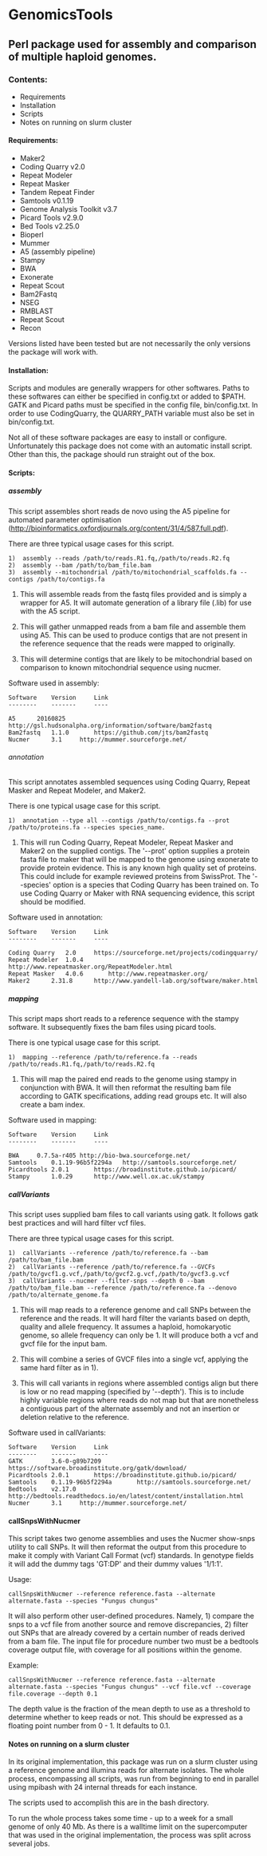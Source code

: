 # GenomicsTools

## Perl package used for assembly and comparison of multiple haploid genomes.

### Contents:
-	Requirements
-	Installation
-	Scripts
-	Notes on running on slurm cluster

#### Requirements:

-	Maker2				
-	Coding Quarry			v2.0
-	Repeat Modeler			
-	Repeat Masker
-	Tandem Repeat Finder
-	Samtools			v0.1.19
-	Genome Analysis Toolkit		v3.7
-	Picard Tools			v2.9.0
-	Bed Tools			v2.25.0
-	Bioperl
-	Mummer
-	A5 (assembly pipeline)
-	Stampy
-	BWA
-	Exonerate
-	Repeat Scout
-	Bam2Fastq
-	NSEG
-	RMBLAST
-	Repeat Scout
-	Recon

Versions listed have been tested but are not necessarily the only versions the package will work with.

#### Installation:

Scripts and modules are generally wrappers for other softwares. 
Paths to these softwares can either be specified in config.txt or added to $PATH.
GATK and Picard paths must be specified in the config file, bin/config.txt. 
In order to use CodingQuarry, the QUARRY_PATH variable must also be set in bin/config.txt.

Not all of these software packages are easy to install or configure. Unfortunately this package
does not come with an automatic install script.
Other than this, the package should run straight out of the box.

	
#### Scripts:

##### assembly

This script assembles short reads de novo using the A5 pipeline for automated parameter optimisation 
(http://bioinformatics.oxfordjournals.org/content/31/4/587.full.pdf).

There are three typical usage cases for this script.

	1)	assembly --reads /path/to/reads.R1.fq,/path/to/reads.R2.fq
	2)	assembly --bam /path/to/bam_file.bam
	3)	assembly --mitochondrial /path/to/mitochondrial_scaffolds.fa --contigs /path/to/contigs.fa

1) This will assemble reads from the fastq files provided and is simply a wrapper for A5.
It will automate generation of a library file (.lib) for use with the A5 script.

2) This will gather unmapped reads from a bam file and assemble them using A5. This can be used to produce
contigs that are not present in the reference sequence that the reads were mapped to originally.

3) This will determine contigs that are likely to be mitochondrial based on comparison to known mitochondrial sequence using nucmer.

Software used in assembly:

	Software	Version		Link
	--------	-------		----

	A5		20160825	http://gsl.hudsonalpha.org/information/software/bam2fastq
	Bam2fastq	1.1.0		https://github.com/jts/bam2fastq
	Nucmer		3.1		http://mummer.sourceforge.net/

###### annotation

This script annotates assembled sequences using Coding Quarry, Repeat Masker and Repeat Modeler, and Maker2.

There is one typical usage case for this script.

	1)	annotation --type all --contigs /path/to/contigs.fa --prot /path/to/proteins.fa --species species_name.

1) This will run Coding Quarry,  Repeat Modeler, Repeat Masker and Maker2 on the supplied contigs. The '--prot' option supplies a protein fasta file to maker that will be mapped to the genome using exonerate to provide protein evidence. This is any known high quality set of proteins. This could include for example reviewed proteins from SwissProt. The '--species' option is a species that Coding Quarry has been trained on. To use Coding Quarry or Maker with RNA sequencing evidence, this script should be modified.

Software used in annotation:

	Software	Version		Link
	--------	-------		----
	
	Coding Quarry	2.0		https://sourceforge.net/projects/codingquarry/
	Repeat Modeler	1.0.4		http://www.repeatmasker.org/RepeatModeler.html
	Repeat Masker	4.0.6		http://www.repeatmasker.org/
	Maker2		2.31.8		http://www.yandell-lab.org/software/maker.html

##### mapping

This script maps short reads to a reference sequence with the stampy software. It subsequently fixes the bam files using picard tools.

There is one typical usage case for this script.

	1)	mapping --reference /path/to/reference.fa --reads /path/to/reads.R1.fq,/path/to/reads.R2.fq

1) This will map the paired end reads to the genome using stampy in conjunction with BWA. It will then reformat the resulting bam file according to GATK specifications, adding read groups etc. It will also create a bam index.

Software used in mapping:

	Software	Version		Link
	--------	-------		----

	BWA		0.7.5a-r405	http://bio-bwa.sourceforge.net/
	Samtools	0.1.19-96b5f2294a	http://samtools.sourceforge.net/
	Picardtools	2.0.1		https://broadinstitute.github.io/picard/
	Stampy		1.0.29		http://www.well.ox.ac.uk/stampy

##### callVariants

This script uses supplied bam files to call variants using gatk. It follows gatk best practices and will hard filter vcf files.

There are three typical usage cases for this script.

	1)	callVariants --reference /path/to/reference.fa --bam /path/to/bam_file.bam
	2)	callVariants --reference /path/to/reference.fa --GVCFs /path/to/gvcf1.g.vcf,/path/to/gvcf2.g.vcf,/path/to/gvcf3.g.vcf
	3)	callVariants --nucmer --filter-snps --depth 0 --bam /path/to/bam_file.bam --reference /path/to/reference.fa --denovo /path/to/alternate_genome.fa

1) This will map reads to a reference genome and call SNPs between the reference and the reads. It will hard filter the variants based on depth, quality and allele frequency. It assumes a haploid, homokaryotic genome, so allele frequency can only be 1. It will produce both a vcf and gvcf file for the input bam.

2) This will combine a series of GVCF files into a single vcf, applying the same hard filter as in 1).

3) This will call variants in regions where assembled contigs align but there is low or no read mapping (specified by '--depth'). This is to include highly variable regions where reads do not map but that are nonetheless a contiguous part of the alternate assembly and not an insertion or deletion relative to the reference.

Software used in callVariants:

	Software	Version		Link
	--------	-------		----
	GATK		3.6-0-g89b7209	https://software.broadinstitute.org/gatk/download/
	Picardtools	2.0.1		https://broadinstitute.github.io/picard/
	Samtools	0.1.19-96b5f2294a		http://samtools.sourceforge.net/
	Bedtools	v2.17.0		http://bedtools.readthedocs.io/en/latest/content/installation.html
	Nucmer		3.1		http://mummer.sourceforge.net/

#### callSnpsWithNucmer

This script takes two genome assemblies and uses the Nucmer show-snps utility to call SNPs. It will then reformat the output from this procedure to make it comply with
Variant Call Format (vcf) standards. In genotype fields it will add the dummy tags 'GT:DP' and their dummy values '1/1:1'. 

Usage:

	callSnpsWithNucmer --reference reference.fasta --alternate alternate.fasta --species "Fungus chungus"

It will also perform other user-defined procedures. Namely, 1) compare the snps to a vcf file from another source and remove discrepancies, 2) filter out SNPs that are already
covered by a certain number of reads derived from a bam file. The input file for procedure number two must be a bedtools coverage output file, with coverage for all positions
within the genome.

Example:

	callSnpsWithNucmer --reference reference.fasta --alternate alternate.fasta --species "Fungus chungus" --vcf file.vcf --coverage file.coverage --depth 0.1

The depth value is the fraction of the mean depth to use as a threshold to determine whether to keep reads or not. This should be expressed as a floating point number from
0 - 1. It defaults to 0.1.

#### Notes on running on a slurm cluster

In its original implementation, this package was run on a slurm cluster using a reference genome and illumina reads for alternate isolates.
The whole process, encompassing all scripts, was run from beginning to end in parallel using mpibash with 24 internal threads for each instance.

The scripts used to accomplish this are in the bash directory.

To run the whole process takes some time - up to a week for a small genome of only 40 Mb. As there is a walltime limit on the supercomputer that
was used in the original implementation, the process was split across several jobs.

